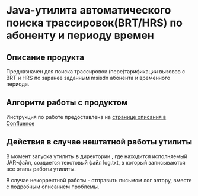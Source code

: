# Java-утилита автоматического поиска трассировок(BRT/HRS) по абоненту и периоду времен

## Описание продукта
Предназначен для поиска трассировок (пере)тарификации вызовов с BRT и HRS по заранее заданным msisdn абонента и временного периода. 

## Алгоритм работы с продуктом
Инструкция по работе предоставлена на [странице описания в Confluence](https://confluence.billing.ru/x/kmWkDg)

## Действия в случае нештатной работы утилиты
В момент запуска утилиты в директории , где находится исполняемый JAR-файл, создается текстовый файл log.txt, в который записываются все этапы работы утилиты.

В случае некорректной работы - отправить письмом лог автору, вместе с подробным описанием проблемы.